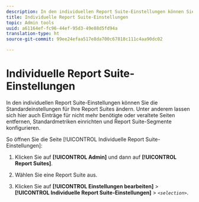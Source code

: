 ```yaml
---
description: In den individuellen Report Suite-Einstellungen können Sie die Standardeinstellungen für Ihre Report Suites ändern. Unter anderem lassen sich hier auch Einträge für nicht mehr benötigte oder veraltete Seiten entfernen, Standardmetriken einrichten und Report Suite-Segmente konfigurieren.
title: Individuelle Report Suite-Einstellungen
topic: Admin tools
uuid: a61164ef-fc96-44ef-95d3-49e88d5fd94a
translation-type: ht
source-git-commit: 99ee24efaa517e8da700c67818c111c4aa90dc02

---
```



# Individuelle Report Suite-Einstellungen

In den individuellen Report Suite-Einstellungen können Sie die Standardeinstellungen für Ihre Report Suites ändern. Unter anderem lassen sich hier auch Einträge für nicht mehr benötigte oder veraltete Seiten entfernen, Standardmetriken einrichten und Report Suite-Segmente konfigurieren.

So öffnen Sie die Seite [!UICONTROL Individuelle Report Suite-Einstellungen]:

1. Klicken Sie auf **[!UICONTROL Admin]** und dann auf **[!UICONTROL Report Suites]**.

1. Wählen Sie eine Report Suite aus.
1. Klicken Sie auf **[!UICONTROL Einstellungen bearbeiten]** > **[!UICONTROL Individuelle Report Suite-Einstellungen]** > *`<selection>`*.

